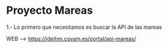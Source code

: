 # Proyecto Mareas

1.- Lo primero que necesitamos es buscar la API de las mareas

WEB --> https://ideihm.covam.es/portal/api-mareas/ 
